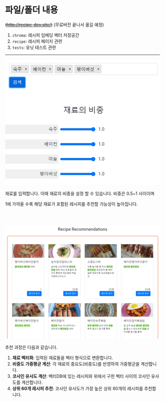 # 파일/폴더 내용

~~(http://recipe-dev.site/)~~ (무료버전 끝나서 옮길 예정)


1. `chroma`: 레시피 임베딩 벡터 저장공간
2. `recipe`: 레시피 페이지 관련
4. `tests`: 유닛 테스트 관련

---

![](img\재료입력.png)

재료를 입력합니다. 이때 재료의 비중을 설정 할 수 있습니다. 비중은 0.5~1 사이이며

1에 가까울 수록 해당 재료가 포함된 레시피를 추천할 가능성이 높아집니다.

<br>

<br>

![](img\결과출력.png)

추천 과정은 다음과 같습니다.

1. **재료 벡터화**: 입력된 재료들을 벡터 형식으로 변환합니다.
2. **비중도 가중평균 계산**: 각 재료의 중요도(비중도)를 반영하여 가중평균을 계산합니다.
3. **코사인 유사도 계산**: 벡터DB에 있는 레시피와 위에서 구한 벡터 사이의 코사인 유사도를 계산합니다.
4. **상위 60개 레시피 추천**: 코사인 유사도가 가장 높은 상위 60개의 레시피를 추천합니다.
